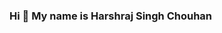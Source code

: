 ### Hi 👋 My name is Harshraj Singh Chouhan
<!--
**Harshrajsinghc/Harshrajsinghc** is a ✨ _special_ ✨ repository because its `README.md` (this file) appears on your GitHub profile.

Educational professional with a Bachelor of Technology focused in computer science and engineering from Indore Institute of Science and Technology.

Worked as a team leader in the mp govt. quiz competitions and group leader of school activities.

Good communication skills and played a role as an anchor in the local cultural activities.

Always be creative, develop multifunctional skills, and always be innovative, hardworking, and adaptive.

To continuously enhance my knowledge, skills, and experience by getting involved in challenging work environments and utilizing them for growth and to the best of my ability.

Skilled in analytical skills, Engineering, Communication, Leadership, Presentation, and strategy.

- 🔭 I’m currently working on ...
- 🌱 I’m currently learning ...
- 👯 I’m looking to collaborate on ...
- 🤔 I’m looking for help with ...
- 💬 Ask me about ...
- 📫 How to reach me: ...
- 😄 Pronouns: ...
- ⚡ Fun fact: ...
-->
